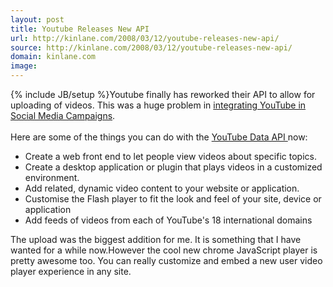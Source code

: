 ```yaml
---
layout: post
title: Youtube Releases New API
url: http://kinlane.com/2008/03/12/youtube-releases-new-api/
source: http://kinlane.com/2008/03/12/youtube-releases-new-api/
domain: kinlane.com
image: 
---
```

{% include JB/setup %}Youtube finally has reworked their API to allow for uploading of videos. This was a huge problem in <a href="http://www.socialmediasquad.com/">integrating YouTube in Social Media Campaigns</a>.<br /><br />Here are some of the things you can do with the <a href="http://code.google.com/apis/youtube/overview.html">YouTube Data API </a>now:<br /><ul class="mainlist"><li>Create a web front end to let people view videos about specific topics. </li><li>Create a desktop application or plugin that plays videos in a customized environment. </li><li>Add related, dynamic video content to your website or application. </li><li>Customise the Flash player to fit the look and feel of your site, device or application </li><li>Add feeds of videos from each of YouTube's 18 international domains </li></ul>The upload was the biggest addition for me. It is something that I have wanted for a while now.However the cool new chrome JavaScript player is pretty awesome too. You can really customize and embed a new user video player experience in any site.